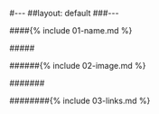 #---
##layout: default
###---

####{% include 01-name.md %}

#####<br>

######{% include 02-image.md %}

#######<br>

########{% include 03-links.md %}

